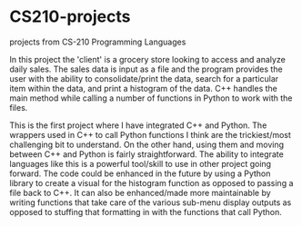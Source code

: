 # CS210-projects
projects from CS-210 Programming Languages

In this project the 'client' is a grocery store looking to access and analyze daily sales. The sales data is input as a file and the program provides the user with the ability to consolidate/print the data, search for a particular item within the data, and print a histogram of the data. C++ handles the main method while calling a number of functions in Python to work with the files.

This is the first project where I have integrated C++ and Python. The wrappers used in C++ to call Python functions I think are the trickiest/most challenging bit to understand. On the other hand, using them and moving between C++ and Python is fairly straightforward. The ability to integrate languages like this is a powerful tool/skill to use in other project going forward. The code could be enhanced in the future by using a Python library to create a visual for the histogram function as opposed to passing a file back to C++. It can also be enhanced/made more maintainable by writing functions that take care of the various sub-menu display outputs as opposed to stuffing that formatting in with the functions that call Python. 
